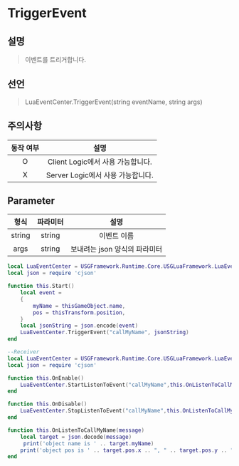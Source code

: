 # TriggerEvent

## 설명
> 이벤트를 트리거합니다.

## 선언
> LuaEventCenter.TriggerEvent(string eventName, string args)

## 주의사항
| **동작 여부** |          **설명**          |
|:---------:|:------------------------:|
|     O     | Client Logic에서 사용 가능합니다. |
|     X     | Server Logic에서 사용 가능합니다. |


## Parameter
| **형식** | **파라미터** |       **설명**       |
|:------:|:--------:|:------------------:|
| string |  string  |       이벤트 이름       |
|  args  |  string  | 보내려는 json 양식의 파라미터 |


```lua
local LuaEventCenter = USGFramework.Runtime.Core.USGLuaFramework.LuaEventCenter
local json = require 'cjson'

function this.Start()
    local event = 
    {
    	myName = thisGameObject.name,
        pos = thisTransform.position,
    }
    local jsonString = json.encode(event)
    LuaEventCenter.TriggerEvent("callMyName", jsonString)
end
```

```lua
--Receiver
local LuaEventCenter = USGFramework.Runtime.Core.USGLuaFramework.LuaEventCenter
local json = require 'cjson'

function this.OnEnable()
    LuaEventCenter.StartListenToEvent("callMyName",this.OnListenToCallMyName)
end

function this.OnDisable()
    LuaEventCenter.StopListenToEvent("callMyName",this.OnListenToCallMyName)
end

function this.OnListenToCallMyName(message)
    local target = json.decode(message)
 	 print('object name is ' .. target.myName)
    print('object pos is ' .. target.pos.x .. ", " .. target.pos.y .. ", " .. target.pos.z)
end
```